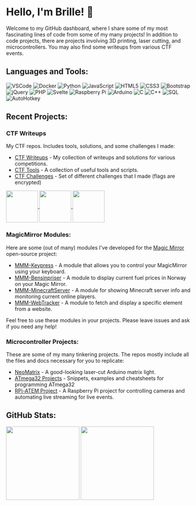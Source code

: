 # Hello, I'm Brille! 👋

Welcome to my GitHub dashboard, where I share some of my most fascinating lines of code from some of my many projects! In addition to code projects, there are projects involving 3D printing, laser cutting, and microcontrollers. You may also find some writeups from various CTF events.

## Languages and Tools:

![VSCode](https://img.shields.io/badge/-VSCode-007ACC?style=flat-square&logo=Visual%20Studio%20Code&logoColor=white)
![Docker](https://img.shields.io/badge/-Docker-2496ED?style=flat-square&logo=docker&logoColor=white)
![Python](https://img.shields.io/badge/-Python-3776AB?style=flat-square&logo=python&logoColor=white)
![JavaScript](https://img.shields.io/badge/-JavaScript-F7DF1E?style=flat-square&logo=javascript&logoColor=black)
![HTML5](https://img.shields.io/badge/-HTML5-E34F26?style=flat-square&logo=html5&logoColor=white)
![CSS3](https://img.shields.io/badge/-CSS3-1572B6?style=flat-square&logo=css3&logoColor=white)
![Bootstrap](https://img.shields.io/badge/-Bootstrap-563D7C?style=flat-square&logo=bootstrap&logoColor=white)
![jQuery](https://img.shields.io/badge/-jQuery-0769AD?style=flat-square&logo=jquery&logoColor=white)
![PHP](https://img.shields.io/badge/-PHP-777BB4?style=flat-square&logo=php&logoColor=white)
![Svelte](https://img.shields.io/badge/-Svelte-FF3E00?style=flat-square&logo=svelte&logoColor=white)
![Raspberry Pi](https://img.shields.io/badge/-Raspberry%20Pi-C51A4A?style=flat-square&logo=raspberry-pi&logoColor=white)
![Arduino](https://img.shields.io/badge/-Arduino-00979D?style=flat-square&logo=arduino&logoColor=white)
![C](https://img.shields.io/badge/-C-00599C?style=flat-square&logo=c&logoColor=white)
![C++](https://img.shields.io/badge/-C++-00599C?style=flat-square&logo=c%2B%2B&logoColor=white)
![SQL](https://img.shields.io/badge/-SQL-336791?style=flat-square&logo=mysql&logoColor=white)
![AutoHotkey](https://img.shields.io/badge/-AutoHotkey-334455?style=flat-square&logo=autohotkey&logoColor=white)

## Recent Projects:

### CTF Writeups

My CTF repos. Includes tools, solutions, and some challenges I made:
- [CTF Writeups](https://github.com/ItsMeBrille/ctf-writeups) - My collection of writeups and solutions for various competitions.
- [CTF Tools](https://github.com/ItsMeBrille/ctf-tools) - A collection of useful tools and scripts.
- [CTF Challenges](https://github.com/ItsMeBrille/ctf-challenges) - Set of different challenges that I made (flags are encrypted)

<a href="https://github.com/ItsMeBrille/ctf-writeups">
  <img height=87 align="center" src="https://github-readme-stats.vercel.app/api/pin/?username=ItsMeBrille&repo=ctf-writeups&theme=tokyonight" />
</a>
<a href="https://github.com/ItsMeBrille/ctf-tools">
  <img height=87 align="center" src="https://github-readme-stats.vercel.app/api/pin/?username=ItsMeBrille&repo=ctf-tools&theme=tokyonight" />
</a>
<a href="https://github.com/ItsMeBrille/ctf-challenges">
  <img height=87 align="center" src="https://github-readme-stats.vercel.app/api/pin/?username=ItsMeBrille&repo=ctf-challenges&theme=tokyonight" />
</a>


### MagicMirror Modules:

Here are some (out of many) modules I've developed for the [Magic Mirror](https://magicmirror.builders/) open-source project:
- [MMM-Keypress](https://github.com/ItsMeBrille/MMM-Keypress) - A module that allows you to control your MagicMirror using your keyboard.
- [MMM-Bensinpriser](https://github.com/ItsMeBrille/MMM-Bensinpriser) - A module to display current fuel prices in Norway on your Magic Mirror.
- [MMM-MinecraftServer](https://github.com/ItsMeBrille/MMM-MinecraftServer) - A module for showing Minecraft server info and monitoring current online players.
- [MMM-WebTracker](https://github.com/ItsMeBrille/MMM-WebTracker) - A module to fetch and display a specific element from a website.

Feel free to use these modules in your projects. Please leave issues and ask if you need any help!

### Microcontroller Projects:

These are some of my many tinkering projects. The repos mostly include all the files and docs necessary for you to replicate:
- [NeoMatrix](https://github.com/ItsMeBrille/NeoMatrix) - A good-looking laser-cut Arduino matrix light.
- [ATmega32 Projects](https://github.com/ItsMeBrille/atmega32-projects) - Snippets, examples and cheatsheets for programming ATmega32
- [RPi-ATEM Project](https://github.com/ItsMeBrille/RPi-ATEM) - A Raspberry Pi project for controlling cameras and automating live streaming for live events.

## GitHub Stats:
<span>
  <img height=200 align="center" src="https://github-readme-stats.vercel.app/api?username=ItsMeBrille&show_icons=true&theme=radical"/>
  <img height=200 align="center" src="https://github-readme-stats.vercel.app/api/top-langs/?username=ItsMeBrille&langs_count=8&layout=compact&theme=radical"/>
</span>

